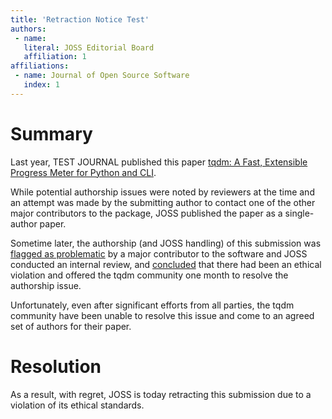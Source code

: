 ```yaml
---
title: 'Retraction Notice Test'
authors:
 - name:
   literal: JOSS Editorial Board
   affiliation: 1
affiliations:
 - name: Journal of Open Source Software
   index: 1
---
```


# Summary 

Last year, TEST JOURNAL published this paper [tqdm: A Fast, Extensible Progress Meter for Python and CLI](https://joss.theoj.org/papers/10.21105/joss.01277).

While potential authorship issues were noted by reviewers at the time and an attempt was made by the submitting author to contact one of the other major contributors to the package, JOSS published the paper as a single-author paper.

Sometime later, the authorship (and JOSS handling) of this submission was [flagged as problematic](https://joss.theoj.org/papers/10.21105/joss.01277) by a major contributor to the software and JOSS conducted an internal review, and [concluded](https://joss.theoj.org/about#ethics) that there had been an ethical violation and offered the tqdm community one month to resolve the authorship issue.

Unfortunately, even after significant efforts from all parties, the tqdm community have been unable to resolve this issue and come to an agreed set of authors for their paper. 

# Resolution

As a result, with regret, JOSS is today retracting this submission due to a violation of its ethical standards. 
